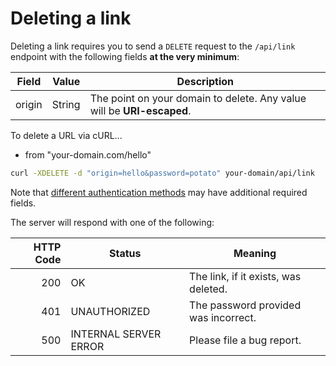 # Deleting a link

Deleting a link requires you to send a `DELETE` request to the `/api/link` endpoint with the following fields **at the very minimum**:

| Field    | Value  | Description
| -------- | ------ | ---
| origin   | String | The point on your domain to delete. Any value will be **URI-escaped**.

To delete a URL via cURL...
- from "your-domain.com/hello"

```bash
curl -XDELETE -d "origin=hello&password=potato" your-domain/api/link
```

Note that [different authentication methods](auth/overview.md) may have additional required fields.

The server will respond with one of the following:

| HTTP Code | Status                 | Meaning
| --------: | ---------------------- | ---
|       200 | OK                     | The link, if it exists, was deleted.
|       401 | UNAUTHORIZED           | The password provided was incorrect.
|       500 | INTERNAL SERVER ERROR  | Please file a bug report.

